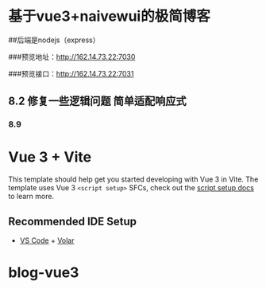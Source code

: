 # 基于vue3+naivewui的极简博客

##后端是nodejs（express）

###预览地址：http://162.14.73.22:7030

###预览接口：http://162.14.73.22:7031

## 8.2 修复一些逻辑问题 简单适配响应式 

### 8.9




# Vue 3 + Vite

This template should help get you started developing with Vue 3 in Vite. The template uses Vue 3 `<script setup>` SFCs, check out the [script setup docs](https://v3.vuejs.org/api/sfc-script-setup.html#sfc-script-setup) to learn more.

## Recommended IDE Setup

- [VS Code](https://code.visualstudio.com/) + [Volar](https://marketplace.visualstudio.com/items?itemName=Vue.volar)
# blog-vue3
